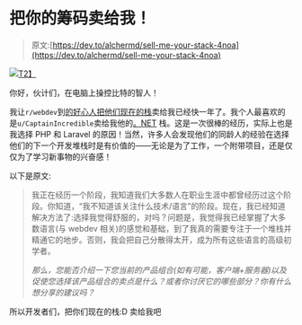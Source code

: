 # 把你的筹码卖给我！

> 原文:[https://dev.to/alchermd/sell-me-your-stack-4noa](https://dev.to/alchermd/sell-me-your-stack-4noa)

[![](../Images/a50d1d245942a25e2acf2fe4ee9f5061.png)T2】](https://res.cloudinary.com/practicaldev/image/fetch/s--QE7zwNtY--/c_limit%2Cf_auto%2Cfl_progressive%2Cq_auto%2Cw_880/https://blog.hypem.com/wp-content/uploads/2014/06/stack1.png)

你好，伙计们，在电脑上操控比特的智人！

我让`r/webdev`到[的好心人把他们现在的栈](https://www.reddit.com/r/webdev/comments/6wj570/hello_devs_of_rwebdev_would_you_please_sell_me/?utm_content=title&utm_medium=front&utm_source=reddit&utm_name=webdev)卖给我已经快一年了。我个人最喜欢的是`u/CaptainIncredible`卖给我他的[。NET](https://www.reddit.com/r/webdev/comments/6wj570/hello_devs_of_rwebdev_would_you_please_sell_me/dm91mhn/) 栈。这是一次很棒的经历，实际上也是我选择 PHP 和 Laravel 的原因！当然，许多人会发现他们的同龄人的经验在选择他们的下一个开发堆栈时是有价值的——无论是为了工作，一个附带项目，还是仅仅为了学习新事物的兴奋感！

以下是原文:

> 我正在经历一个阶段，我知道我们大多数人在职业生涯中都曾经历过这个阶段。你知道，“我不知道该关注什么技术/语言”的阶段。现在，我已经知道解决方法了:选择我觉得舒服的，对吗？问题是，我觉得我已经掌握了大多数语言(与 webdev 相关)的感觉和基础，到了我真的需要专注于一个堆栈并精通它的地步。否则，我会把自己分散得太开，成为所有这些语言的高级初学者。
> 
> *那么，您能否介绍一下您当前的产品组合(如有可能，客户端+服务器)以及促使您选择该产品组合的卖点是什么？或者你讨厌它的哪些部分？你有什么想分享的建议吗？*

所以开发者们，把你们现在的栈:D 卖给我吧